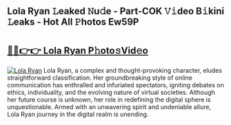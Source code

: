 ## Lola Ryan 𝙻eaked 𝙽u𝚍e - Part-COK 𝚅𝚒deo B𝚒kini 𝙻eaks - Hot All 𝙿hotos Ew59P

# <h2><a href="http://ld5m8sm.urlbe.top/?page=Lola+Ryan">🔗🔗👉👉 Lola Ryan P𝚑oto𝚜Vid𝚎o</a></h2>

[![Lola Ryan](https://i.imgur.com/eBuTRDB.gif)](http://ld5m8sm.urlbe.top/?page=Lola+Ryan)
Lola Ryan, a complex and thought-provoking character, eludes straightforward classification. Her groundbreaking style of online communication has enthralled and infuriated spectators, igniting debates on ethics, individuality, and the evolving nature of virtual societies. Although her future course is unknown, her role in redefining the digital sphere is unquestionable. Armed with an unwavering spirit and undeniable allure, Lola Ryan journey in the digital realm is unending.

